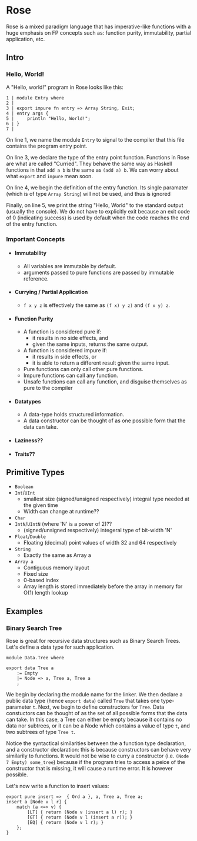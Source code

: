 # Rose

Rose is a mixed paradigm language that has
imperative-like functions with a huge emphasis
on FP concepts such as: function purity,
immutability, partial application, etc.

## Intro
### Hello, World!
A "Hello, world!" program in Rose looks like this:

```Rose
1 | module Entry where
2 |
3 | export impure fn entry => Array String, Exit;
4 | entry args {
5 |     println "Hello, World!";
6 | }
7 |
```

On line 1, we name the module `Entry` to
signal to the compiler that this file contains
the program entry point.

On line 3, we declare the type of the entry point
function. Functions in Rose are what are called
"Curried". They behave the same way as Haskell
functions in that `add a b` is the same as `(add
a) b`. We can worry about what `export` and
`impure` mean soon.

On line 4, we begin the definition of the entry
function. Its single paramater (which is of type
`Array String`) will not be used, and thus is
ignored

Finally, on line 5, we print the string "Hello,
World" to the standard output (usually the
console). We do not have to explicitly exit
because an exit code of 0 (indicating success)
is used by default when the code reaches the end
of the entry function.


### Important Concepts
- #### Immutability
    - All variables are immutable by default.
    - arguments passed to pure functions are
      passed by immutable reference.
- #### Currying / Partial Application
    - `f x y z` is effectively the same as `(f x)
      y z)` and `(f x y) z`.
- #### Function Purity
    - A function is considered pure if:
        - it results in no side effects, and
        - given the same inputs, returns the same
          output.
    - A function is considered impure if:
        - it results in side effects, or
        - it is able to return a different result
          given the same input.
    - Pure functions can only call other pure
      functions.
    - Impure functions can call any function.
    - Unsafe functions can call any function, and
      disguise themselves as pure to the compiler
- #### Datatypes
    - A data-type holds structured information.
    - A data constructor can be thought of as one
      possible form that the data can take.
- #### Laziness??
- #### Traits??

## Primitive Types
- `Boolean`
- `Int`/`UInt`
    - smallest size (signed/unsigned respectively)
    integral type needed at the given time
    - Width can change at runtime??
- `Char`
- `IntN`/`UIntN` (where 'N' is a power of 2)??
    - (signed/unsigned respectively) integeral
    type of bit-width 'N'
- `Float`/`Double`
    - Floating (decimal) point values of width
    32 and 64 respectively
- `String`
    - Exactly the same as Array a
- `Array a`
    - Contiguous memory layout
    - Fixed size
    - 0-based index
    - Array length is stored immediately before
    the array in memory for O(1) length lookup

## Examples
### Binary Search Tree
Rose is great for recursive data structures such
as Binary Search Trees. Let's define a data type
for such application.

```Rose
module Data.Tree where

export data Tree a
    := Empty
    |= Node => a, Tree a, Tree a
    ;
```

We begin by declaring the module name for the
linker. We then declare a public data type 
(hence `export data`) called `Tree` that takes one
type-parameter `t`. Next, we begin to define
constructors for `Tree`. Data constuctors can be
thought of as the set of all possible forms that
the data can take. In this case, a Tree can either
be empty because it contains no data nor subtrees,
or it can be a Node which contains a value of type
`t`, and two subtrees of type `Tree t`.

Notice the syntactical similarities between the
a function type declaration, and a constructor
declaration: this is because constructors can behave
very similarily to functions. It would not be
wise to curry a constructor (i.e. `(Node 7 Empty)
some_tree`) because if the program tries to access
a peice of the constructor that is missing, it will
cause a runtime error. It is however possible.

Let's now write a function to insert values:
```Rose
export pure insert =>  { Ord a }, a, Tree a, Tree a;
insert a [Node v l r] {
    match (a <=> v) {
        [LT] { return (Node v (insert a l) r); }
        [GT] { return (Node v l (insert a r)); }
        [EQ] { return (Node v l r); }
    };
}
```
